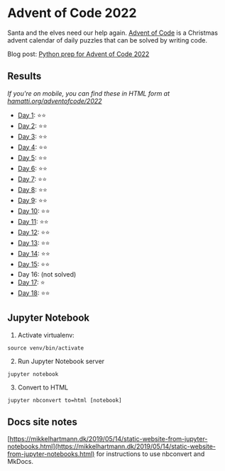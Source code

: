 # Advent of Code 2022

Santa and the elves need our help again. [Advent of Code](https://adventofcode.com/) is a Christmas advent calendar of daily puzzles that can be solved by writing code.

Blog post: [Python prep for Advent of Code 2022](https://hamatti.org/posts/python-prep-for-advent-of-code-2022/)

## Results

_If you're on mobile, you can find these in HTML form at [hamatti.org/adventofcode/2022](https://hamatti.org/adventofcode/2022)_

- [Day 1](src/day_1.ipynb): ⭐️⭐️
- [Day 2](src/day_2.ipynb): ⭐️⭐️
- [Day 3](src/day_3.ipynb): ⭐️⭐️
- [Day 4](src/day_4.ipynb): ⭐️⭐️
- [Day 5](src/day_5.ipynb): ⭐️⭐️
- [Day 6](src/day_6.ipynb): ⭐️⭐️
- [Day 7](src/day_7.ipynb): ⭐️⭐️
- [Day 8](src/day_8.ipynb): ⭐️⭐️
- [Day 9](src/day_9.ipynb): ⭐️⭐️
- [Day 10](src/day_10.ipynb): ⭐️⭐️
- [Day 11](src/day_11.ipynb): ⭐️⭐️
- [Day 12](src/day_12.ipynb): ⭐️⭐️
- [Day 13](src/day_13.ipynb): ⭐️⭐️
- [Day 14](src/day_14.ipynb): ⭐️⭐️
- [Day 15](src/day_15.ipynb): ⭐️⭐️
- Day 16: (not solved)
- [Day 17](src/day_17.ipynb): ⭐️
- [Day 18](src/day_18.ipynb): ⭐️⭐️


## Jupyter Notebook

1. Activate virtualenv:

```
source venv/bin/activate
```

2. Run Jupyter Notebook server

```
jupyter notebook
```

3. Convert to HTML

```
jupyter nbconvert to=html [notebook]
```

## Docs site notes

[https://mikkelhartmann.dk/2019/05/14/static-website-from-jupyter-notebooks.html](https://mikkelhartmann.dk/2019/05/14/static-website-from-jupyter-notebooks.html) for instructions to use nbconvert and MkDocs.
